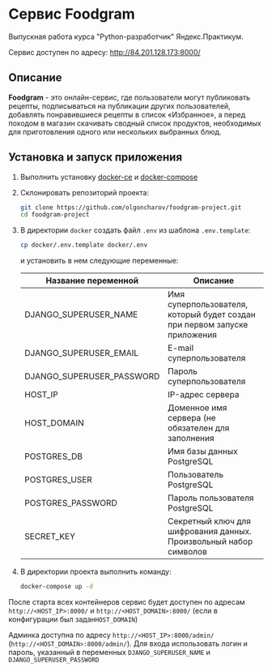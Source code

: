 # Сервис Foodgram
Выпускная работа курса "Python-разработчик" Яндекс.Практикум.

Сервис доступен по адресу: http://84.201.128.173:8000/


## Описание
**Foodgram** - это онлайн-сервис, где пользователи могут публиковать рецепты, подписываться на публикации других пользователей, добавлять понравившиеся рецепты в список «Избранное», а перед походом в магазин скачивать сводный список продуктов, необходимых для приготовления одного или нескольких выбранных блюд.



## Установка и запуск приложения

1. Выполнить установку [docker-ce](https://docs.docker.com/engine/install/) и [docker-compose](https://docs.docker.com/compose/install/)

2. Склонировать репозиторий проекта:

    ```bash
   git clone https://github.com/olgoncharov/foodgram-project.git
   cd foodgram-project
    ```

3. В директории `docker` создать файл `.env` из шаблона `.env.template`:

    ```bash
    cp docker/.env.template docker/.env
    ```

   и установить в нем следующие переменные:
   
   |  Название переменной            | Описание  |
   |---------------------------------|-----------|
   | DJANGO_SUPERUSER_NAME          | Имя суперпользователя, который будет создан при первом запуске приложения |
   | DJANGO_SUPERUSER_EMAIL          | E-mail суперпользователя |
   | DJANGO_SUPERUSER_PASSWORD          | Пароль суперпользователя |
   | HOST_IP          | IP-адрес сервера |
   | HOST_DOMAIN          | Доменное имя сервера (не обязателен для заполнения|
   | POSTGRES_DB          | Имя базы данных PostgreSQL  |
   | POSTGRES_USER          | Пользователь PostgreSQL |
   | POSTGRES_PASSWORD          | Пароль пользователя PostgreSQL |
   | SECRET_KEY          | Секретный ключ для шифрования данных. Произвольный набор символов |

4. В директории проекта выполнить команду:
    ```bash
    docker-compose up -d
    ```
   
 После старта всех контейнеров сервис будет доступен по адресам
 `http://<HOST_IP>:8000/` и `http://<HOST_DOMAIN>:8000/` (если в конфигурации был задан`HOST_DOMAIN`)
 
 Админка доступна по адресу `http://<HOST_IP>:8000/admin/` (`http://<HOST_DOMAIN>:8000/admin/`). Для входа использовать логин и пароль, указанный в переменных `DJANGO_SUPERUSER_NAME` и `DJANGO_SUPERUSER_PASSWORD`